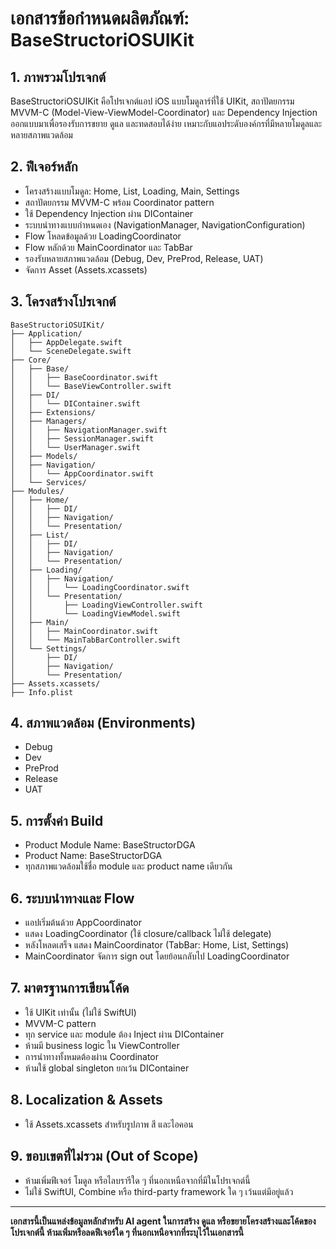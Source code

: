 # เอกสารข้อกำหนดผลิตภัณฑ์: BaseStructoriOSUIKit

## 1. ภาพรวมโปรเจกต์
BaseStructoriOSUIKit คือโปรเจกต์แอป iOS แบบโมดูลาร์ที่ใช้ UIKit, สถาปัตยกรรม MVVM-C (Model-View-ViewModel-Coordinator) และ Dependency Injection ออกแบบมาเพื่อรองรับการขยาย ดูแล และทดสอบได้ง่าย เหมาะกับแอประดับองค์กรที่มีหลายโมดูลและหลายสภาพแวดล้อม

## 2. ฟีเจอร์หลัก

- โครงสร้างแบบโมดูล: Home, List, Loading, Main, Settings
- สถาปัตยกรรม MVVM-C พร้อม Coordinator pattern
- ใช้ Dependency Injection ผ่าน DIContainer
- ระบบนำทางแบบกำหนดเอง (NavigationManager, NavigationConfiguration)
- Flow โหลดข้อมูลด้วย LoadingCoordinator
- Flow หลักด้วย MainCoordinator และ TabBar
- รองรับหลายสภาพแวดล้อม (Debug, Dev, PreProd, Release, UAT)
- จัดการ Asset (Assets.xcassets)

## 3. โครงสร้างโปรเจกต์
```
BaseStructoriOSUIKit/
├── Application/
│   ├── AppDelegate.swift
│   └── SceneDelegate.swift
├── Core/
│   ├── Base/
│   │   ├── BaseCoordinator.swift
│   │   └── BaseViewController.swift
│   ├── DI/
│   │   └── DIContainer.swift
│   ├── Extensions/
│   ├── Managers/
│   │   ├── NavigationManager.swift
│   │   ├── SessionManager.swift
│   │   └── UserManager.swift
│   ├── Models/
│   ├── Navigation/
│   │   └── AppCoordinator.swift
│   └── Services/
├── Modules/
│   ├── Home/
│   │   ├── DI/
│   │   ├── Navigation/
│   │   └── Presentation/
│   ├── List/
│   │   ├── DI/
│   │   ├── Navigation/
│   │   └── Presentation/
│   ├── Loading/
│   │   ├── Navigation/
│   │   │   └── LoadingCoordinator.swift
│   │   └── Presentation/
│   │       ├── LoadingViewController.swift
│   │       └── LoadingViewModel.swift
│   ├── Main/
│   │   ├── MainCoordinator.swift
│   │   └── MainTabBarController.swift
│   └── Settings/
│       ├── DI/
│       ├── Navigation/
│       └── Presentation/
├── Assets.xcassets/
├── Info.plist
```

## 4. สภาพแวดล้อม (Environments)

- Debug
- Dev
- PreProd
- Release
- UAT

## 5. การตั้งค่า Build

- Product Module Name: BaseStructorDGA
- Product Name: BaseStructorDGA
- ทุกสภาพแวดล้อมใช้ชื่อ module และ product name เดียวกัน

## 6. ระบบนำทางและ Flow

- แอปเริ่มต้นด้วย AppCoordinator
- แสดง LoadingCoordinator (ใช้ closure/callback ไม่ใช้ delegate)
- หลังโหลดเสร็จ แสดง MainCoordinator (TabBar: Home, List, Settings)
- MainCoordinator จัดการ sign out โดยย้อนกลับไป LoadingCoordinator

## 7. มาตรฐานการเขียนโค้ด

- ใช้ UIKit เท่านั้น (ไม่ใช้ SwiftUI)
- MVVM-C pattern
- ทุก service และ module ต้อง Inject ผ่าน DIContainer
- ห้ามมี business logic ใน ViewController
- การนำทางทั้งหมดต้องผ่าน Coordinator
- ห้ามใช้ global singleton ยกเว้น DIContainer

## 8. Localization & Assets

- ใช้ Assets.xcassets สำหรับรูปภาพ สี และไอคอน

## 9. ขอบเขตที่ไม่รวม (Out of Scope)

- ห้ามเพิ่มฟีเจอร์ โมดูล หรือไลบรารีใด ๆ ที่นอกเหนือจากที่มีในโปรเจกต์นี้
- ไม่ใช้ SwiftUI, Combine หรือ third-party framework ใด ๆ เว้นแต่มีอยู่แล้ว

---

**เอกสารนี้เป็นแหล่งข้อมูลหลักสำหรับ AI agent ในการสร้าง ดูแล หรือขยายโครงสร้างและโค้ดของโปรเจกต์นี้ ห้ามเพิ่มหรือลดฟีเจอร์ใด ๆ ที่นอกเหนือจากที่ระบุไว้ในเอกสารนี้**
